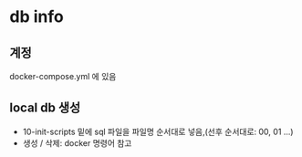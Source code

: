 # db info

## 계정
docker-compose.yml 에 있음

## local db 생성
* 10-init-scripts 밑에 sql 파일을 파일명 순서대로 넣음,(선후 순서대로: 00, 01 ...)
* 생성 / 삭제: docker 명령어 참고

